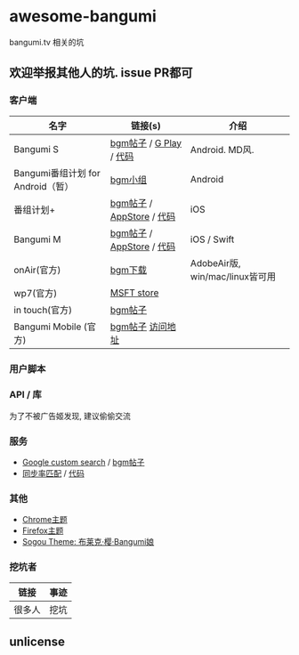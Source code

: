# awesome-bangumi

bangumi.tv 相关的坑

## 欢迎举报其他人的坑. issue PR都可

### 客户端

| **名字** | **链接(s)** | **介绍**
| -------- | ----------- | --------
| Bangumi S  | [bgm帖子](http://bangumi.tv/group/topic/311253)  / [G Play](https://play.google.com/store/apps/details?id=io.github.scarletsky.bangumi) / [代码](https://github.com/scarletsky/Bangumi-Android) | Android. MD风. 
| Bangumi番组计划 for Android（暂）| [bgm小组](http://bangumi.tv/group/bgm_android) | Android
| 番组计划+ | [bgm帖子](http://bangumi.tv/group/topic/32239) / [AppStore](https://itunes.apple.com/cn/app/fan-zu-ji-hua+/id878016314?mt=8) / [代码](https://github.com/billgateshxk/bangumi) | iOS
| Bangumi M | [bgm帖子](http://bangumi.tv/group/topic/311716) / [AppStore](https://itunes.apple.com/cn/app/bangumi-m/id1029813683?l=en&mt=8) / [代码](https://github.com/MainasuK/Bangumi-M) | iOS / Swift
| onAir(官方) | [bgm下载](http://bangumi.tv/onair) | AdobeAir版, win/mac/linux皆可用
| wp7(官方) | [MSFT store](https://www.microsoft.com/en-us/store/apps/bangumi-%e7%95%aa%e7%b5%84%e8%a8%88%e5%8a%83/9nblggh08w6q) |
| in touch(官方) | [bgm帖子](http://bangumi.tv/group/topic/8635) |
| Bangumi Mobile (官方) | [bgm帖子](http://bangumi.tv/group/topic/5155) [访问地址](http://bangumi.tv/m) |

### 用户脚本

### API / 库

为了不被广告姬发现, 建议偷偷交流

### 服务

- [Google custom search](https://cse.google.com/cse/home?cx=008561732579436191137:pumvqkbpt6w) / [bgm帖子](http://bangumi.tv/group/topic/6432)
- [同步率匹配](http://bangumi.tv/group/topic/43737) / [代码](https://github.com/wattlebird/Chi)

### 其他

- [Chrome主题](http://bangumi.tv/group/topic/1303)
- [Firefox主题](http://bangumi.tv/group/topic/8416)
- [Sogou Theme: 布莱克·樱·Bangumi娘](http://bangumi.tv/group/topic/7254)

### 挖坑者

| **链接** | **事迹**
| ------ | ----
| 很多人 | 挖坑

## unlicense
